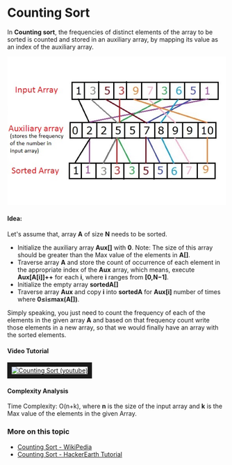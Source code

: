 # Counting Sort

In **Counting sort**, the frequencies of distinct elements of the array to be sorted is counted and stored in an auxiliary array, by mapping its value as an index of the auxiliary array.

![Counting Sort](./images/counting-sort.jpg)

#### Idea:

Let's assume that, array **A** of size **N** needs to be sorted.

- Initialize the auxiliary array **Aux[]** with **0**.
Note: The size of this array should be greater than the Max value of the elements in **A[]**.
- Traverse array **A** and store the count of occurrence of each element in the appropriate index of the **Aux** array, which means, execute **Aux[A[i]]++** for each **i**, where **i** ranges from **[0,N−1]**.
- Initialize the empty array **sortedA[]**
- Traverse array **Aux** and copy **i** into **sortedA** for **Aux[i]** number of times where **0≤i≤max(A[])**.

Simply speaking, you just need to count the frequency of each of the elements in the given array **A** and based on that frequency count write those elements in a new array, so that we would finally have an array with the sorted elements.

#### Video Tutorial
<a href="http://www.youtube.com/watch?feature=player_embedded&v=TTnvXY82dtM" target="_blank"><img src="http://img.youtube.com/vi/TTnvXY82dtM/0.jpg"
alt="Counting Sort (youtube)" width="640" height="480" border="10" /></a>


#### Complexity Analysis
Time Complexity: O(n+k), where **n** is the size of the input array and **k** is the Max value of the elements in the given Array.

### More on this topic
- [Counting Sort - WikiPedia](https://en.wikipedia.org/wiki/Counting_sort)
- [Counting Sort - HackerEarth Tutorial](https://www.hackerearth.com/practice/algorithms/sorting/counting-sort/tutorial/)
